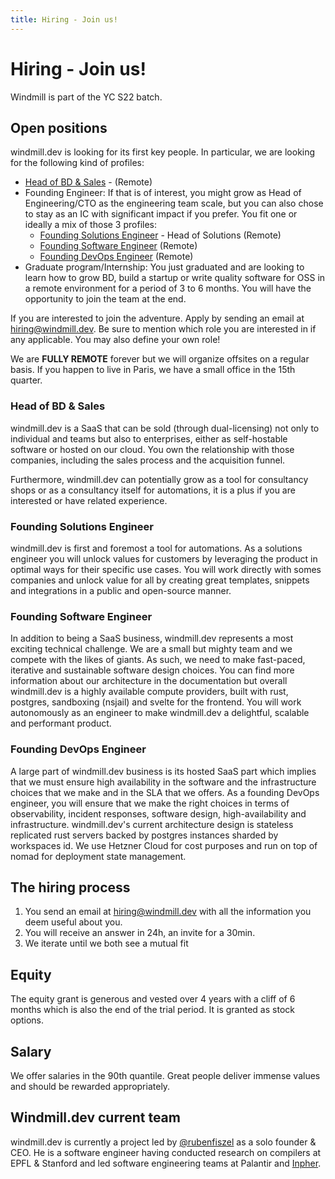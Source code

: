 ```yaml
---
title: Hiring - Join us!
---
```


<div class="theme-doc-markdown markdown">

# Hiring - Join us!

Windmill is part of the YC S22 batch.

## Open positions

windmill.dev is looking for its first key people. In particular, we are looking
for the following kind of profiles:

- [Head of BD & Sales](#head-of-bd--sales) - (Remote)
- Founding Engineer: If that is of interest, you might grow as Head of
  Engineering/CTO as the engineering team scale, but you can also chose to stay
  as an IC with significant impact if you prefer. You fit one or ideally a mix
  of those 3 profiles:
  - [Founding Solutions Engineer](#founding-solutions-engineer) - Head of
    Solutions (Remote)
  - [Founding Software Engineer](#founding-software-engineer) (Remote)
  - [Founding DevOps Engineer](#founding-devops-engineer) (Remote)
- Graduate program/Internship: You just graduated and are looking to learn how
  to grow BD, build a startup or write quality software for OSS in a remote
  environment for a period of 3 to 6 months. You will have the opportunity to
  join the team at the end.

If you are interested to join the adventure. Apply by sending an email at
hiring@windmill.dev. Be sure to mention which role you are interested in if any
applicable. You may also define your own role!

We are **FULLY REMOTE** forever but we will organize offsites on a regular
basis. If you happen to live in Paris, we have a small office in the 15th
quarter.

### Head of BD & Sales

windmill.dev is a SaaS that can be sold (through dual-licensing) not only to
individual and teams but also to enterprises, either as self-hostable software
or hosted on our cloud. You own the relationship with those companies, including
the sales process and the acquisition funnel.

Furthermore, windmill.dev can potentially grow as a tool for consultancy shops
or as a consultancy itself for automations, it is a plus if you are interested
or have related experience.

### Founding Solutions Engineer

windmill.dev is first and foremost a tool for automations. As a solutions
engineer you will unlock values for customers by leveraging the product in
optimal ways for their specific use cases. You will work directly with somes
companies and unlock value for all by creating great templates, snippets and
integrations in a public and open-source manner.

### Founding Software Engineer

In addition to being a SaaS business, windmill.dev represents a most exciting
technical challenge. We are a small but mighty team and we compete with the
likes of giants. As such, we need to make fast-paced, iterative and sustainable
software design choices. You can find more information about our architecture in
the documentation but overall windmill.dev is a highly available compute
providers, built with rust, postgres, sandboxing (nsjail) and svelte for the
frontend. You will work autonomously as an engineer to make windmill.dev a
delightful, scalable and performant product.

### Founding DevOps Engineer

A large part of windmill.dev business is its hosted SaaS part which implies that
we must ensure high availability in the software and the infrastructure choices
that we make and in the SLA that we offers. As a founding DevOps engineer, you
will ensure that we make the right choices in terms of observability, incident
responses, software design, high-availability and infrastructure. windmill.dev's
current architecture design is stateless replicated rust servers backed by
postgres instances sharded by workspaces id. We use Hetzner Cloud for cost
purposes and run on top of nomad for deployment state management.

## The hiring process

1. You send an email at hiring@windmill.dev with all the information you deem
   useful about you.
2. You will receive an answer in 24h, an invite for a 30min.
3. We iterate until we both see a mutual fit

## Equity

The equity grant is generous and vested over 4 years with a cliff of 6 months
which is also the end of the trial period. It is granted as stock options.

## Salary

We offer salaries in the 90th quantile. Great people deliver immense values and
should be rewarded appropriately.

## Windmill.dev current team

windmill.dev is currently a project led by
[@rubenfiszel](https://www.linkedin.com/in/rubenfiszel/) as a solo founder &
CEO. He is a software engineer having conducted research on compilers at EPFL &
Stanford and led software engineering teams at Palantir and
[Inpher](https://inpher.io).

</div>
